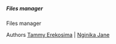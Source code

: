##### Files manager

Files manager

Authors [Tammy Erekosima](https://github.com/bigtammy1) | [Nginika Jane](https://github.com/nginika)

